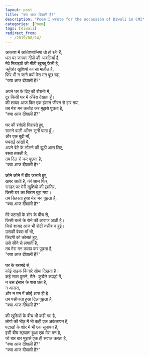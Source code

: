 ```yaml
---
layout: post
title: "क्या आज दिवाली है?"
description: "Poem I wrote for the occassion of Diwali in CMI"
categories: [Poem]
tags: [diwali]
redirect_from:
  - /2019/08/24/
---
```


आकाश में आतिशबाजियां तो हो रही हैं, <br/> 
धरा पर जगमग दीपों की आवलियाँ हैं, <br/> 
मेवे मिठाइयों की मीठी खुशबू फैली है, <br/> 
चहुँओर खुशियों का सा माहौल है, <br/> 
फिर भी न जाने क्यों मेरा मन पूछ रहा, <br/> 
"क्या आज दीवाली है?" <br/> 
 <br/> 
अपने घर के दिए की रौशनी में, <br/> 
दूर किसी घर में अँधेरा देखता हूँ।  <br/> 
की शायद आज फिर एक इंसान जीवन से हार गया, <br/> 
तब मेरा मन कचोट कर मुझसे पूछता है, <br/> 
"क्या आज दीवाली है?" <br/> 
 <br/> 
घर की रंगोली निहारते हुए, <br/> 
सामने वाली आँगन सूनी पाता हूँ।  <br/> 
और एक बूढी माँ, <br/> 
पथराई आखों में, <br/> 
अपने बेटे के लौटने की झूठी आस लिए, <br/> 
रस्ता तकती है, <br/> 
तब दिल रो कर पूछता है,  <br/> 
"क्या आज दीवाली है?" <br/> 
 <br/> 
कोने कोने में दीप जलाते हुए, <br/> 
खबर आती है, की आज फिर, <br/> 
सरहद पर मेरी खुशियों की ख़ातिर, <br/> 
किसी घर का चिराग बुझ गया।  <br/> 
तब सिहरता हुआ मेरा मन पूछता है, <br/> 
"क्या आज दीवाली है?" <br/> 
 <br/> 
मेरे पटाखों के शोर के बीच से, <br/> 
किसी बच्चे के रोने की आवाज आती है।  <br/> 
जिसे शायद आज भी रोटी नसीब न हुई।  <br/> 
उसकी बेबस माँ भी, <br/> 
जिंदगी को कोसते हुए, <br/> 
उसे सीने से लगाती है, <br/> 
तब मेरा मन कलप कर पूछता है, <br/> 
"क्या आज दीवाली है?" <br/> 
 <br/> 
घर के बरामदे से, <br/> 
कोई सड़क  किनारे सोया दिखता  है।  <br/> 
कई साल पुराने, मैले- कुचैले कपड़ो में, <br/> 
न उस इंसान के पास छत  है, <br/> 
न आसरा, <br/> 
और न मन में कोई आस ही है।  <br/> 
तब पसीजता हुआ दिल पूछता है, <br/> 
"क्या आज दीवाली है?" <br/> 
 <br/> 
की खुशियों के बीच भी कही गम है, <br/> 
लोगो की भीड़ में भी कही एक अकेलापन है, <br/> 
पटाखों के शोर में भी एक सूनापन है, <br/> 
इसी बीच तड़पता हुआ एक मेरा मन है, <br/> 
जो बार बार मुझसे एक ही सवाल करता है, <br/> 
"क्या आज दीवाली है?" <br/> 
"क्या आज दीवाली है?"
